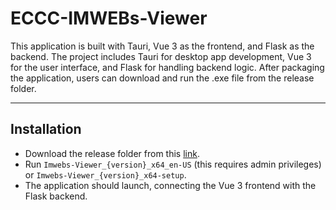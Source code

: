 # ECCC-IMWEBs-Viewer

This application is built with Tauri, Vue 3 as the frontend, and Flask as the backend. The project includes Tauri for desktop app development, Vue 3 for the user interface, and Flask for handling backend logic. After packaging the application, users can download and run the .exe file from the release folder.

---

## Installation

- Download the release folder from this [link](https://mcmasteru365-my.sharepoint.com/:f:/g/personal/shahv47_mcmaster_ca/EpUkfRHvaldJv-w40D-CyP8BgdXqgzPoMrywj5u1dA_3Nw).
- Run `Imwebs-Viewer_{version}_x64_en-US` (this requires admin privileges) or `Imwebs-Viewer_{version}_x64-setup`.
- The application should launch, connecting the Vue 3 frontend with the Flask backend.

